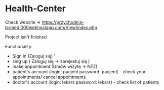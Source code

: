 # Health-Center

Check website ->  https://przychodnia-larmed.000webhostapp.com/View/index.php

Project isn't finished

Functionality:
- Sign in   (Zaloguj się) '
- sing up ( Zaloguj się -> zarejestuj się )
- make appointment (Umów wizytę -> NFZ)
- patient's account (login: pacjent password: pacjent)
      - check your appointments/ cancel appointments
- doctor's account (login: lekarz password: lekarz)
       - check list of patients 

